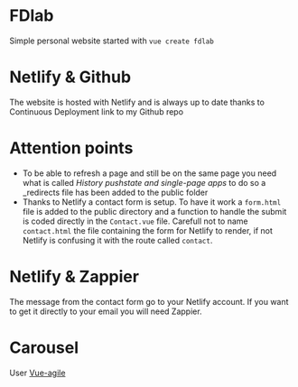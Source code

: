 # FDlab
Simple personal website started with `vue create fdlab`

# Netlify & Github
The website is hosted with Netlify and is always up to date thanks to Continuous Deployment link to my Github repo

# Attention points
 - To be able to refresh a page and still be on the same page you need what is called *History pushstate and single-page apps* to do so a _redirects file has been added to the public folder
 - Thanks to Netlify a contact form is setup. To have it work a `form.html` file is added to the public directory and a function to handle the submit is coded directly in the `Contact.vue` file. Carefull not to name `contact.html` the file containing the form for Netlify to render, if not Netlify is confusing it with the route called `contact`.

 # Netlify & Zappier
 The message from the contact form go to your Netlify account. If you want to get it directly to your email you will need Zappier.

 # Carousel
User [Vue-agile](https://github.com/lukaszflorczak/vue-agile)
